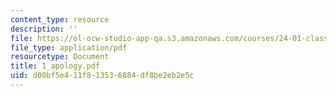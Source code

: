 ```yaml
---
content_type: resource
description: ''
file: https://ol-ocw-studio-app-qa.s3.amazonaws.com/courses/24-01-classics-in-western-philosophy-spring-2006/d00bf5e411f813536884df8be2eb2e5c_1_apology.pdf
file_type: application/pdf
resourcetype: Document
title: 1_apology.pdf
uid: d00bf5e4-11f8-1353-6884-df8be2eb2e5c
---
```

